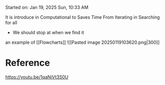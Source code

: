 Started on:  Jan 19, 2025 Sun, 10:33 AM

It is introduce in Computational to Saves Time From Iterating in Searching for all 
- We should stop at when we find it 

an example of [[Flowcharts]]
![[Pasted image 20250119103620.png|300]]


# Reference
https://youtu.be/1qaNiVt3S0U
